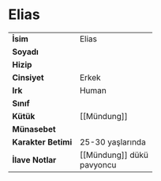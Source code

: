 # Elias   
|  |  |  
|---|---|  
| **İsim** | Elias|  
| **Soyadı** | |  
| **Hizip** | |  
| **Cinsiyet** | Erkek|  
| **Irk** | Human|  
| **Sınıf** | |  
| **Kütük** | [[Mündung]]|  
| **Münasebet** | |  
| **Karakter Betimi** | 25-30 yaşlarında|  
| **İlave Notlar** | [[Mündung]] dükü<br>pavyoncu|  

